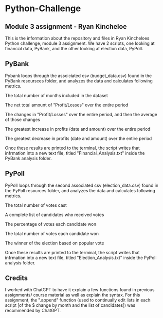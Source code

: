 # Python-Challenge
## Module 3 assignment - Ryan Kincheloe

This is the information about the repository and files in Ryan Kincheloes Python challenge, module 3 assignment. We have 2 scripts, one looking at financial data, PyBank, and the other looking at election data, PyPoll.

## PyBank
Pybank loops through the assoiciated csv (budget_data.csv) found in the PyBank resoursces folder, and analyzes the data and calculates following metrics.

The total number of months included in the dataset

The net total amount of "Profit/Losses" over the entire period

The changes in "Profit/Losses" over the entire period, and then the average of those changes

The greatest increase in profits (date and amount) over the entire period

The greatest decrease in profits (date and amount) over the entire period


Once these results are printed to the terminal, the script writes that infrmation into a new text file, titled "Financial_Analysis.txt" inside the PyBank analysis folder.


## PyPoll
PyPoll loops through the second associated csv (election_data.csv) found in the PyPoll resources folder, and analyzes the data and calculates following metrics.

The total number of votes cast

A complete list of candidates who received votes

The percentage of votes each candidate won

The total number of votes each candidate won

The winner of the election based on popular vote

Once these results are printed to the terminal, the script writes that infrmation into a new text file, titled "Election_Analysis.txt" inside the PyPoll analysis folder.

## Credits
I worked with ChatGPT to have it explain a few functions found in previous assignments/ course material as well as explain the syntax. For this assignment, the ".append" function (used to continually edit lists in each script [of the $ change by month and the list of candidates]) was recommended by ChatGPT.
